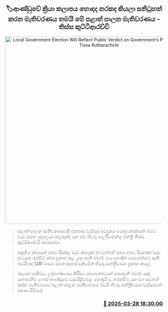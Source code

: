 <p align='center'><b><h2 align='center' title='Local Government Election Will Reflect Public Verdict on Government’s Performance – Tissa Kuttiarachchi'>🏷ආණ්ඩුවේ ක්‍රියා කලාපය හොඳද නරකද කියලා සනිටුහන් කරන මැතිවරණය තමයි මේ පළාත් පාලන මැතිවරණය - තිස්ස කුට්ටිආරච්චි</h2></b></p>
<p align='center'><img src='https://helakuru.sgp1.cdn.digitaloceanspaces.com/esana/images/lib/thissa-kuttiarachchi-new-tyu.jpg' width='600' alt='Local Government Election Will Reflect Public Verdict on Government’s Performance – Tissa Kuttiarachchi'></p>

> පළාත් පාලන මැතිවරණයේදී ජනතාව වැඩිපුර අවදානය යොමු කරන්නේ ගමට වැඩ කරන පුද්ගලයා කවුරුන්ද යන බව හිටපු පාර්ලිමේන්තු මන්ත්‍රී තිස්ස කුට්ටිආරච්චි පවසනවා.

> පසුගිය රජයයන් ගමට සිදුකළ වැඩ කටයුතු හා වත්මන් රජය ගමට සිදුකරන වැඩ කටයුතු රැස්වීම් තබා ප්‍රකාශ කළ යුතු නැති බවත්, එය හොඳින් පෙනෙන්නට ඇති බවයි අද (28) මාධ්‍ය වෙත අදහස් දක්වමින් හිටපු මන්ත්‍රීවරයා ප්‍රකාශ කළේ.

> කෑකෝ ගෑසීමට, උද්ගෝෂණය කිරීමට අවශ්‍යතාවයක් නොමැති බවත්, සද්ද නොමැතිව ගොස් ආණ්ඩුවේ වැඩපිළිවෙළ හොඳයි ද, නරකයි ද යන වග සටහන් කරන මැතිවරණය පළාත් පාලන මැතිවරණය බවයි හිටපු මන්ත්‍රීවරයා වැඩිදුරටත් පවසා සිටියේ.



<h3 align='right'><a href='https://www.helakuru.lk/esana/p/108741/'>📅 2025-03-28 18:30:00</a></h3>
